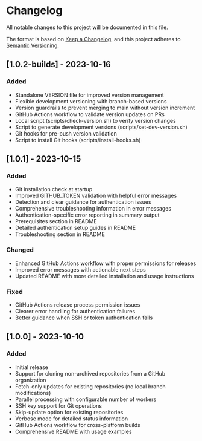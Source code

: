 # Changelog

All notable changes to this project will be documented in this file.

The format is based on [Keep a Changelog](https://keepachangelog.com/en/1.0.0/),
and this project adheres to [Semantic Versioning](https://semver.org/spec/v2.0.0.html).

## [1.0.2-builds] - 2023-10-16

### Added
- Standalone VERSION file for improved version management
- Flexible development versioning with branch-based versions
- Version guardrails to prevent merging to main without version increment
- GitHub Actions workflow to validate version updates on PRs
- Local script (scripts/check-version.sh) to verify version changes
- Script to generate development versions (scripts/set-dev-version.sh)
- Git hooks for pre-push version validation
- Script to install Git hooks (scripts/install-hooks.sh)

## [1.0.1] - 2023-10-15

### Added
- Git installation check at startup
- Improved GITHUB_TOKEN validation with helpful error messages
- Detection and clear guidance for authentication issues
- Comprehensive troubleshooting information in error messages
- Authentication-specific error reporting in summary output
- Prerequisites section in README
- Detailed authentication setup guides in README
- Troubleshooting section in README

### Changed
- Enhanced GitHub Actions workflow with proper permissions for releases
- Improved error messages with actionable next steps
- Updated README with more detailed installation and usage instructions

### Fixed
- GitHub Actions release process permission issues
- Clearer error handling for authentication failures
- Better guidance when SSH or token authentication fails

## [1.0.0] - 2023-10-10

### Added
- Initial release
- Support for cloning non-archived repositories from a GitHub organization
- Fetch-only updates for existing repositories (no local branch modifications)
- Parallel processing with configurable number of workers
- SSH key support for Git operations
- Skip-update option for existing repositories
- Verbose mode for detailed status information
- GitHub Actions workflow for cross-platform builds
- Comprehensive README with usage examples
